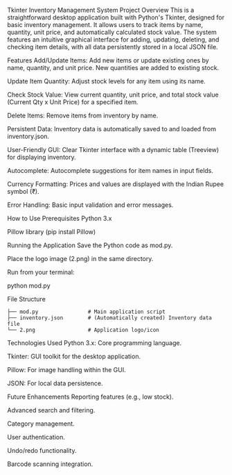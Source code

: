 Tkinter Inventory Management System
Project Overview
This is a straightforward desktop application built with Python's Tkinter, designed for basic inventory management. It allows users to track items by name, quantity, unit price, and automatically calculated stock value. The system features an intuitive graphical interface for adding, updating, deleting, and checking item details, with all data persistently stored in a local JSON file.

Features
Add/Update Items: Add new items or update existing ones by name, quantity, and unit price. New quantities are added to existing stock.

Update Item Quantity: Adjust stock levels for any item using its name.

Check Stock Value: View current quantity, unit price, and total stock value (Current Qty x Unit Price) for a specified item.

Delete Items: Remove items from inventory by name.

Persistent Data: Inventory data is automatically saved to and loaded from inventory.json.

User-Friendly GUI: Clear Tkinter interface with a dynamic table (Treeview) for displaying inventory.

Autocomplete: Autocomplete suggestions for item names in input fields.

Currency Formatting: Prices and values are displayed with the Indian Rupee symbol (₹).

Error Handling: Basic input validation and error messages.

How to Use
Prerequisites
Python 3.x

Pillow library (pip install Pillow)

Running the Application
Save the Python code as mod.py.

Place the logo image (2.png) in the same directory.

Run from your terminal:

python mod.py

File Structure

```
├── mod.py                # Main application script
├── inventory.json        # (Automatically created) Inventory data file
└── 2.png                 # Application logo/icon
```

Technologies Used
Python 3.x: Core programming language.

Tkinter: GUI toolkit for the desktop application.

Pillow: For image handling within the GUI.

JSON: For local data persistence.

Future Enhancements
Reporting features (e.g., low stock).

Advanced search and filtering.

Category management.

User authentication.

Undo/redo functionality.

Barcode scanning integration.
